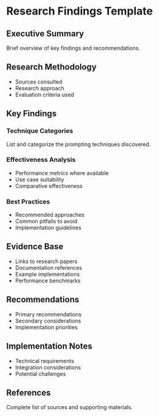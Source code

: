 # Research Findings Template

## Executive Summary
Brief overview of key findings and recommendations.

## Research Methodology
- Sources consulted
- Research approach
- Evaluation criteria used

## Key Findings

### Technique Categories
List and categorize the prompting techniques discovered.

### Effectiveness Analysis
- Performance metrics where available
- Use case suitability
- Comparative effectiveness

### Best Practices
- Recommended approaches
- Common pitfalls to avoid
- Implementation guidelines

## Evidence Base
- Links to research papers
- Documentation references
- Example implementations
- Performance benchmarks

## Recommendations
- Primary recommendations
- Secondary considerations
- Implementation priorities

## Implementation Notes
- Technical requirements
- Integration considerations
- Potential challenges

## References
Complete list of sources and supporting materials.

